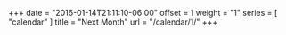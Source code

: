 +++
date = "2016-01-14T21:11:10-06:00"
offset = 1
weight = "1"
series = [ "calendar" ]
title = "Next Month"
url = "/calendar/1/"
+++

